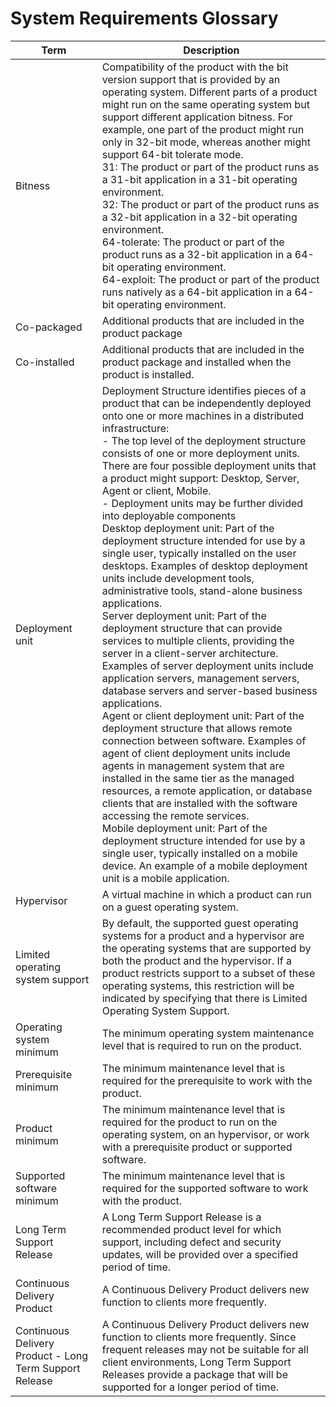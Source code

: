 # System Requirements Glossary

|Term|Description|
|----------|--------------------------------|
|Bitness|Compatibility of the product with the bit version support that is provided by an operating system. Different parts of a product might run on the same operating system but support different application bitness. For example, one part of the product might run only in 32-bit mode, whereas another might support 64-bit tolerate mode.<br/>31: The product or part of the product runs as a 31-bit application in a 31-bit operating environment.<br/>32: The product or part of the product runs as a 32-bit application in a 32-bit operating environment.<br/>64-tolerate: The product or part of the product runs as a 32-bit application in a 64-bit operating environment.<br/>64-exploit: The product or part of the product runs natively as a 64-bit application in a 64-bit operating environment.|
|Co-packaged|Additional products that are included in the product package|
|Co-installed|Additional products that are included in the product package and installed when the product is installed.|
|Deployment unit|Deployment Structure identifies pieces of a product that can be independently deployed onto one or more machines in a distributed infrastructure:<br/>- The top level of the deployment structure consists of one or more deployment units. There are four possible deployment units that a product might support: Desktop, Server, Agent or client, Mobile.<br/>- Deployment units may be further divided into deployable components<br/>Desktop deployment unit: Part of the deployment structure intended for use by a single user, typically installed on the user desktops. Examples of desktop deployment units include development tools, administrative tools, stand-alone business applications.<br/>Server deployment unit: Part of the deployment structure that can provide services to multiple clients, providing the server in a client-server architecture. Examples of server deployment units include application servers, management servers, database servers and server-based business applications.<br/>Agent or client deployment unit: Part of the deployment structure that allows remote connection between software. Examples of agent of client deployment units include agents in management system that are installed in the same tier as the managed resources, a remote application, or database clients that are installed with the software accessing the remote services.<br/>Mobile deployment unit: Part of the deployment structure intended for use by a single user, typically installed on a mobile device. An example of a mobile deployment unit is a mobile application.|
|Hypervisor|A virtual machine in which a product can run on a guest operating system.|
|Limited operating system support|By default, the supported guest operating systems for a product and a hypervisor are the operating systems that are supported by both the product and the hypervisor. If a product restricts support to a subset of these operating systems, this restriction will be indicated by specifying that there is Limited Operating System Support.|
|Operating system minimum|The minimum operating system maintenance level that is required to run on the product.|
|Prerequisite minimum|The minimum maintenance level that is required for the prerequisite to work with the product.|
|Product minimum|The minimum maintenance level that is required for the product to run on the operating system, on an hypervisor, or work with a prerequisite product or supported software.|
|Supported software minimum|The minimum maintenance level that is required for the supported software to work with the product.|
|Long Term Support Release|A Long Term Support Release is a recommended product level for which support, including defect and security updates, will be provided over a specified period of time.|
|Continuous Delivery Product|A Continuous Delivery Product delivers new function to clients more frequently.|
|Continuous Delivery Product - Long Term Support Release|A Continuous Delivery Product delivers new function to clients more frequently. Since frequent releases may not be suitable for all client environments, Long Term Support Releases provide a package that will be supported for a longer period of time.|

